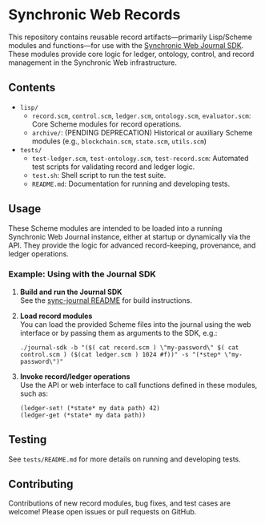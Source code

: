 # Synchronic Web Records

This repository contains reusable record artifacts—primarily Lisp/Scheme modules and functions—for use with the [Synchronic Web Journal SDK](https://github.com/sandialabs/sync-journal). These modules provide core logic for ledger, ontology, control, and record management in the Synchronic Web infrastructure.

## Contents

- `lisp/`
  - `record.scm`, `control.scm`, `ledger.scm`, `ontology.scm`, `evaluator.scm`: Core Scheme modules for record operations.
  - `archive/`: (PENDING DEPRECATION) Historical or auxiliary Scheme modules (e.g., `blockchain.scm`, `state.scm`, `utils.scm`)
- `tests/`
  - `test-ledger.scm`, `test-ontology.scm`, `test-record.scm`: Automated test scripts for validating record and ledger logic.
  - `test.sh`: Shell script to run the test suite.
  - `README.md`: Documentation for running and developing tests.

## Usage

These Scheme modules are intended to be loaded into a running Synchronic Web Journal instance, either at startup or dynamically via the API. They provide the logic for advanced record-keeping, provenance, and ledger operations.

### Example: Using with the Journal SDK

1. **Build and run the Journal SDK**  
   See the [sync-journal README](https://github.com/sandialabs/sync-journal) for build instructions.

2. **Load record modules**  
   You can load the provided Scheme files into the journal using the web interface or by passing them as arguments to the SDK, e.g.:
   ```
   ./journal-sdk -b "($( cat record.scm ) \"my-password\" $( cat control.scm ) ($(cat ledger.scm ) 1024 #f))" -s "(*step* \"my-password\")"
   ```

3. **Invoke record/ledger operations**  
   Use the API or web interface to call functions defined in these modules, such as:
   ```
   (ledger-set! (*state* my data path) 42)
   (ledger-get (*state* my data path))
   ```

## Testing

See `tests/README.md` for more details on running and developing tests.

## Contributing

Contributions of new record modules, bug fixes, and test cases are welcome! Please open issues or pull requests on GitHub.
